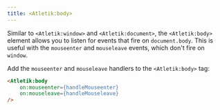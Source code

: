 ```yaml
---
title: <Atletik:body>
---
```


Similar to `<Atletik:window>` and `<Atletik:document>`, the `<Atletik:body>` element allows you to listen for events that fire on `document.body`. This is useful with the `mouseenter` and `mouseleave` events, which don't fire on `window`.

Add the `mouseenter` and `mouseleave` handlers to the `<Atletik:body>` tag:

```html
<Atletik:body
	on:mouseenter={handleMouseenter}
	on:mouseleave={handleMouseleave}
/>
```